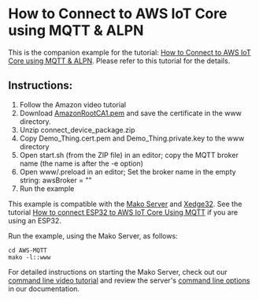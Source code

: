 # How to Connect to AWS IoT Core using MQTT & ALPN

This is the companion example for the tutorial:
[How to Connect to AWS IoT Core using MQTT & ALPN](https://makoserver.net/articles/How-to-Connect-to-AWS-IoT-Core-using-MQTT-amp-ALPN).
Please refer to this tutorial for the details.

## Instructions:

1. Follow the Amazon video tutorial
2. Download [AmazonRootCA1.pem](https://www.amazontrust.com/repository/AmazonRootCA1.pem) and save the certificate in the www directory.
3. Unzip connect_device_package.zip
4. Copy Demo_Thing.cert.pem and Demo_Thing.private.key to the www directory
5. Open start.sh (from the ZIP file) in an editor; copy the MQTT broker name (the name is after the -e option)
6. Open www/.preload in an editor; Set the broker name in the empty string: awsBroker = ""
7. Run the example

This example is compatible with the [Mako Server](https://makoserver.net/) and [Xedge32](https://realtimelogic.com/downloads/bas/ESP32/). See the tutorial [How to connect ESP32 to AWS IoT Core Using MQTT](https://realtimelogic.com/articles/How-to-connect-ESP32-to-AWS-IoT-Core-Using-MQTT) if you are using an ESP32.

Run the example, using the Mako Server, as follows:

``` shell
cd AWS-MQTT
mako -l::www
```

For detailed instructions on starting the Mako Server, check out our [command line video tutorial](https://youtu.be/vwQ52ZC5RRg) and review the server's [command line options](https://realtimelogic.com/ba/doc/?url=Mako.html#loadapp) in our documentation.
